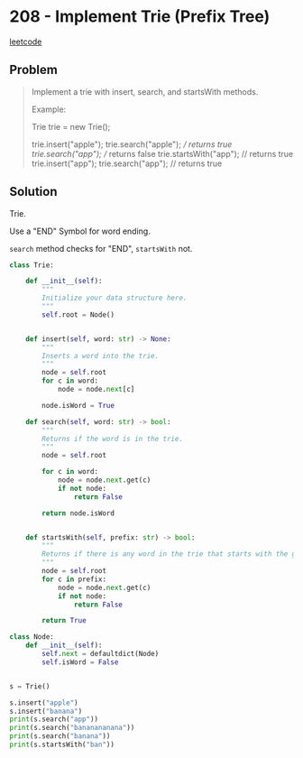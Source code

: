 # 208 - Implement Trie (Prefix Tree)

[leetcode](https://leetcode.com/problems/implement-trie-prefix-tree/)

## Problem

> Implement a trie with insert, search, and startsWith methods.
> 
> Example:
> 
> Trie trie = new Trie();
> 
> trie.insert("apple"); trie.search("apple"); */ returns true trie.search("app"); /* returns false trie.startsWith("app"); // returns true trie.insert("app"); trie.search("app"); // returns true

## Solution

Trie.

Use a "END" Symbol for word ending.

`search` method checks for "END", `startsWith` not.

```python
class Trie:

    def __init__(self):
        """
        Initialize your data structure here.
        """
        self.root = Node()


    def insert(self, word: str) -> None:
        """
        Inserts a word into the trie.
        """
        node = self.root
        for c in word:
            node = node.next[c]

        node.isWord = True

    def search(self, word: str) -> bool:
        """
        Returns if the word is in the trie.
        """
        node = self.root

        for c in word:
            node = node.next.get(c)
            if not node:
                return False

        return node.isWord


    def startsWith(self, prefix: str) -> bool:
        """
        Returns if there is any word in the trie that starts with the given prefix.
        """
        node = self.root
        for c in prefix:
            node = node.next.get(c)
            if not node:
                return False

        return True

class Node:
    def __init__(self):
        self.next = defaultdict(Node)
        self.isWord = False


s = Trie()

s.insert("apple")
s.insert("banana")
print(s.search("app"))
print(s.search("bananananana"))
print(s.search("banana"))
print(s.startsWith("ban"))
```
